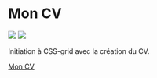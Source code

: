 # Mon CV

![](https://img.shields.io/badge/HTML5-E34F26?style=for-the-badge&logo=html5&logoColor=white)
![](https://img.shields.io/badge/CSS3-1572B6?style=for-the-badge&logo=css3&logoColor=white)

Initiation à CSS-grid avec la création du CV.

[Mon CV](https://calcagnoloic.github.io/My-CV/)
